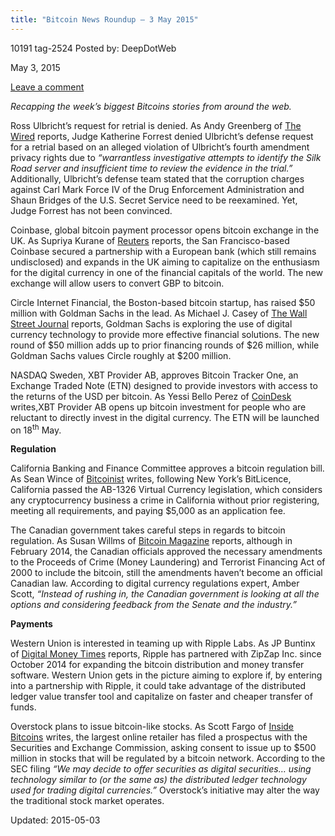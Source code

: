 ```yaml
---
title: "Bitcoin News Roundup – 3 May 2015"
---
```


10191  tag-2524 
Posted by: DeepDotWeb 

<span>May 3, 2015</span>


<span><a href="/2015/05/03/bitcoin-news-roundup-3-may-2015/#respond">Leave a comment</a></span>
</p>

<p><em>Recapping the week&#8217;s biggest Bitcoins stories from around the web. </em></p>
<p>Ross Ulbricht&#8217;s request for retrial is denied. As Andy Greenberg of <a href="http://www.wired.com/2015/04/silk-road-judge-says-no-new-trial-despite-agents-alleged-corruption/">The Wired</a> reports, Judge Katherine Forrest denied Ulbricht’s defense request for a retrial based on an alleged violation of Ulbricht’s fourth amendment privacy rights due to <em>“warrantless investigative attempts to identify the Silk Road server and insufficient time to review the evidence in the trial.”</em> Additionally, Ulbricht’s defense team stated that the corruption charges against Carl Mark Force IV of the Drug Enforcement Administration and Shaun Bridges of the U.S. Secret Service need to be reexamined. Yet, Judge Forrest has not been convinced.</p>
<p>Coinbase, global bitcoin payment processor opens bitcoin exchange in the UK. As Supriya Kurane of <a href="http://www.reuters.com/article/2015/04/29/bitcoin-britain-coinbase-idUSL4N0XQ04920150429">Reuters</a> reports, the San Francisco-based Coinbase secured a partnership with a European bank (which still remains undisclosed) and expands in the UK aiming to capitalize on the enthusiasm for the digital currency in one of the financial capitals of the world. The new exchange will allow users to convert GBP to bitcoin.</p>
<p>Circle Internet Financial, the Boston-based bitcoin startup, has raised $50 million with Goldman Sachs in the lead. As Michael J. Casey of <a href="http://www.wsj.com/articles/goldman-a-lead-investor-in-funding-round-for-bitcoin-startup-circle-1430363042">The Wall Street Journal</a> reports, Goldman Sachs is exploring the use of digital currency technology to provide more effective financial solutions. The new round of $50 million adds up to prior financing rounds of $26 million, while Goldman Sachs values Circle roughly at $200 million.</p>
<p>NASDAQ Sweden, XBT Provider AB, approves Bitcoin Tracker One, an Exchange Traded Note (ETN) designed to provide investors with access to the returns of the USD per bitcoin. As Yessi Bello Perez of <a href="http://www.coindesk.com/swedens-nasdaq-exchange-approves-bitcoin-based-etn/">CoinDesk</a> writes,XBT Provider AB opens up bitcoin investment for people who are reluctant to directly invest in the digital currency. The ETN will be launched on 18<sup>th</sup> May.</p>
<p><strong>Regulation</strong></p>
<p>California Banking and Finance Committee approves a bitcoin regulation bill. As Sean Wince of <a href="http://bitcoinist.net/california-banking-finance-committee-bitcoin-bill/">Bitcoinist</a> writes, following New York’s BitLicence, California passed the AB-1326 Virtual Currency legislation, which considers any cryptocurrency business a crime in California without prior registering, meeting all requirements, and paying $5,000 as an application fee.</p>
<p>The Canadian government takes careful steps in regards to bitcoin regulation. As Susan Willms of <a href="https://bitcoinmagazine.com/20170/canada-takes-careful-community-driven-approach-bitcoin-regulation/">Bitcoin Magazine</a> reports, although in February 2014, the Canadian officials approved the necessary amendments to the Proceeds of Crime (Money Laundering) and Terrorist Financing Act of 2000 to include the bitcoin, still the amendments haven’t become an official Canadian law. According to digital currency regulations expert, Amber Scott, <em>“Instead of rushing in, the Canadian government is looking at all the options and considering feedback from the Senate and the industry.”</em></p>
<p><strong>Payments</strong></p>
<p>Western Union is interested in teaming up with Ripple Labs. As JP Buntinx of <a href="http://digitalmoneytimes.com/crypto-news/western-union-to-experiment-with-ripple-labs-technology/">Digital Money Times</a> reports, Ripple has partnered with ZipZap Inc. since October 2014 for expanding the bitcoin distribution and money transfer software. Western Union gets in the picture aiming to explore if, by entering into a partnership with Ripple, it could take advantage of the distributed ledger value transfer tool and capitalize on faster and cheaper transfer of funds.</p>
<p>Overstock plans to issue bitcoin-like stocks. As Scott Fargo of <a href="http://insidebitcoins.com/news/overstock-wants-to-issue-500-m-in-bitcoin-like-stocks/32101">Inside Bitcoins</a> writes, the largest online retailer has filed a prospectus with the Securities and Exchange Commission, asking consent to issue up to $500 million in stocks that will be regulated by a bitcoin network. According to the SEC filing <em>“We may decide to offer securities as digital securities… using technology similar to (or the same as) the distributed ledger technology used for trading digital currencies.” </em>Overstock’s initiative may alter the way the traditional stock market operates.</p>
</div>
  </span> 
Updated: 2015-05-03

    
